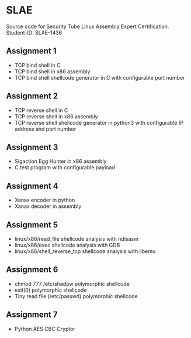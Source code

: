# SLAE

Source code for Security Tube Linux Assembly Expert Certification. Student-ID: SLAE-1436

## Assignment 1 

- TCP bind shell in C
- TCP bind shell in x86 assembly 
- TCP bind shell shellcode generator in C with configurable port number 

## Assignment 2

- TCP reverse shell in C
- TCP reverse shell in x86 assembly 
- TCP reverse shell shellcode generator in python3 with configurable IP address and port number 

## Assignment 3

- Sigaction Egg Hunter in x86 assembly
- C test program with configurable payload

## Assignment 4 

- Xanax encoder in python 
- Xanax decoder in assembly

## Assignment 5

- linux/x86/read_file shellcode analysis with ndisasm
- linux/x86/exec shellcode analysis with GDB
- linux/x86/shell_reverse_tcp shellcode analysis with libemu

## Assignment 6

- chmod 777 /etc/shadow polymorphic shellcode
- exit(0) polymorphic shellcode
- Tiny read file (/etc/passwd) polymorphic shellcode

## Assignment 7

- Python AES CBC Cryptor 
